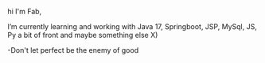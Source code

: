 hi I'm Fab,

 I’m currently learning and working with Java 17, Springboot, JSP, MySql, JS, Py a bit of front and maybe something else X)
 
 -Don't let perfect be the enemy of good

